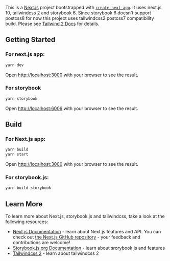 This is a [Next.js](https://nextjs.org/) project bootstrapped with [`create-next-app`](https://github.com/vercel/next.js/tree/canary/packages/create-next-app). It uses next.js 10, tailwindcss 2 and storybook 6.
Since storybook 6 doesn't support postcss8 for now this project uses tailwindcss2 postcss7 compatibility build. Please see [Tailwind 2 Docs](https://tailwindcss.com/docs/installation#post-css-7-compatibility-build) for details.

## Getting Started
### For next.js app:

```bash
yarn dev
```
Open [http://localhost:3000](http://localhost:3000) with your browser to see the result.

### For storybook

```bash
yarn storybook
```
Open [http://localhost:6006](http://localhost:6006) with your browser to see the result.

## Build
### For Next.js app:
```bash
yarn build
yarn start
```
Open [http://localhost:3000](http://localhost:3000) with your browser to see the result.

### For storybook.js:
```bash
yarn build-storybook
```

## Learn More

To learn more about Next.js, storybook.js and tailwindcss, take a look at the following resources:

- [Next.js Documentation](https://nextjs.org/docs) - learn about Next.js features and API. You can check out [the Next.js GitHub repository](https://github.com/vercel/next.js/) - your feedback and contributions are welcome!
- [Storybook.js.org Documentation](https://storybook.js.org/docs/react/get-started/introduction) - learn about srorybook.js and features
- [Tailwindcss 2](https://tailwindcss.com/) - learn about tailwindcss 2




